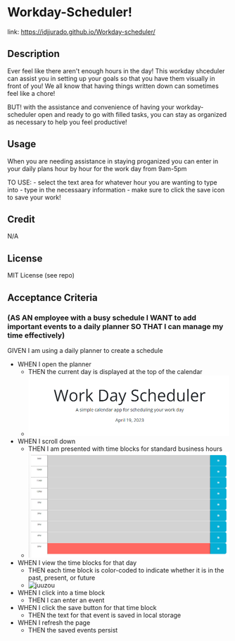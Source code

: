 # Workday-Scheduler!
link: https://idjjurado.github.io/Workday-scheduler/

## Description
Ever feel like there aren't enough hours in the day! This workday shceduler can assist you in setting up your goals so that you have them visually in front of you! We all know that having things written down can sometimes feel like a chore!

BUT! with the assistance and convenience of having your workday-scheduler open and ready to go with filled tasks, you can stay as organized as necessary to help you feel productive!

## Usage
When you are needing assistance in staying proganized you can enter in your daily plans hour by hour for the work day from 9am-5pm

TO USE:
    - select the text area for whatever hour you are wanting to type into
    - type in the necessaary information
    - make sure to click the save icon to save your work!

## Credit
N/A

## License
MIT License (see repo)

## Acceptance Criteria
### (AS AN employee with a busy schedule I WANT to add important events to a daily planner SO THAT I can manage my time effectively)

GIVEN I am using a daily planner to create a schedule
- WHEN I open the planner
    - THEN the current day is displayed at the top of the calendar   
    - <picture> <source media="(prefers-color-scheme: dark)" srcset="https://github.com/Idjjurado/Workday-scheduler/blob/main/assets/imgs/currentdateheader.png"> <source media="(prefers-color-scheme: light)" srcset="https://github.com/Idjjurado/Workday-scheduler/blob/main/assets/imgs/currentdateheader.png"> <img alt="juuzou" src="https://github.com/Idjjurado/Workday-scheduler/blob/main/assets/imgs/currentdateheader.png"> </picture>
- WHEN I scroll down
    - THEN I am presented with time blocks for standard business hours
    - <picture> <source media="(prefers-color-scheme: dark)" srcset="https://github.com/Idjjurado/Workday-scheduler/blob/main/assets/imgs/timeblocks.png"> <source media="(prefers-color-scheme: light)" srcset="https://github.com/Idjjurado/Workday-scheduler/blob/main/assets/imgs/timeblocks.png"> <img alt="juuzou" src="https://github.com/Idjjurado/Workday-scheduler/blob/main/assets/imgs/timeblocks.png"> </picture>
- WHEN I view the time blocks for that day
    - THEN each time block is color-coded to indicate whether it is in the past, present, or future
    - <picture> <source media="(prefers-color-scheme: dark)" srcset="https://github.com/Idjjurado/Workday-https://github.com/Idjjurado/Workday-scheduler/blob/main/assets/imgs/color%20codes.png"> <source media="(prefers-color-scheme: light)" srcset="https://github.com/Idjjurado/Workday-https://github.com/Idjjurado/Workday-scheduler/blob/main/assets/imgs/color%20codes.png"> <img alt="juuzou" src="https://github.com/Idjjurado/Workday-https://github.com/Idjjurado/Workday-scheduler/blob/main/assets/imgs/color%20codes.png"> </picture>
- WHEN I click into a time block
    - THEN I can enter an event
- WHEN I click the save button for that time block
    - THEN the text for that event is saved in local storage
- WHEN I refresh the page
    - THEN the saved events persist
